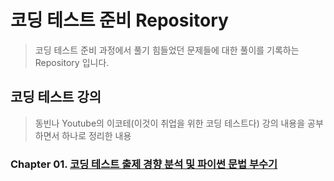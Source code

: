 # 코딩 테스트 준비 Repository

> 코딩 테스트 준비 과정에서 풀기 힘들었던 문제들에 대한 풀이를 기록하는 Repository 입니다.

## 코딩 테스트 강의

> 동빈나 Youtube의 이코테(이것이 취업을 위한 코딩 테스트다) 강의 내용을 공부하면서 하나로 정리한 내용

### Chapter 01. [코딩 테스트 출제 경향 분석 및 파이썬 문법 부수기](algorithm/chapter01.md)